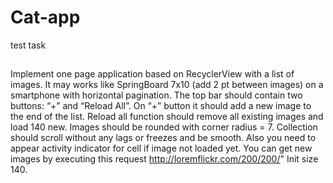 # Cat-app
test task

##
Implement one page application based on RecyclerView with a list of images. It may works like SpringBoard 7x10 (add 2 pt between images) on a smartphone with horizontal pagination.
The top bar should contain two buttons: “+” and “Reload All”.
On “+” button it should add a new image to the end of the list.
Reload all function should remove all existing images and load 140 new. Images should be rounded with corner radius = 7.
Collection should scroll without any lags or freezes and be smooth. Also you need to appear activity indicator for cell if image not loaded yet.
You can get new images by executing this request http://loremflickr.com/200/200/"
Init size 140.
